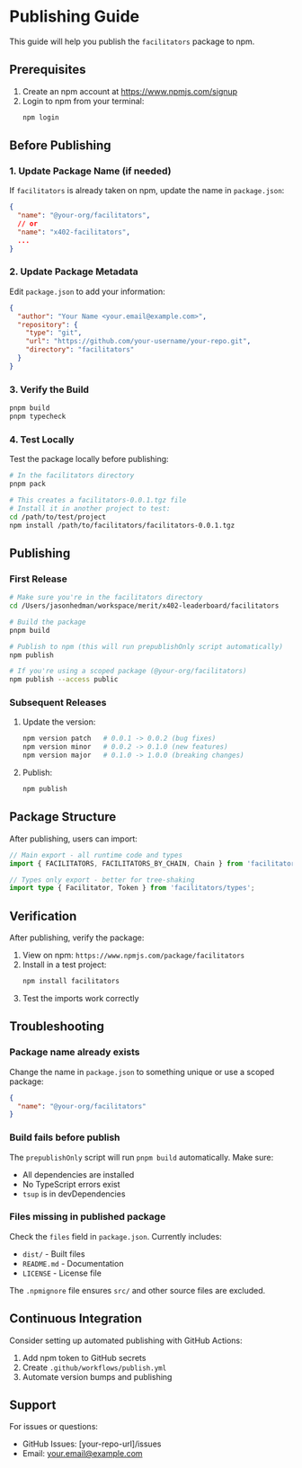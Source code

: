 # Publishing Guide

This guide will help you publish the `facilitators` package to npm.

## Prerequisites

1. Create an npm account at https://www.npmjs.com/signup
2. Login to npm from your terminal:
   ```bash
   npm login
   ```

## Before Publishing

### 1. Update Package Name (if needed)

If `facilitators` is already taken on npm, update the name in `package.json`:

```json
{
  "name": "@your-org/facilitators",
  // or
  "name": "x402-facilitators",
  ...
}
```

### 2. Update Package Metadata

Edit `package.json` to add your information:

```json
{
  "author": "Your Name <your.email@example.com>",
  "repository": {
    "type": "git",
    "url": "https://github.com/your-username/your-repo.git",
    "directory": "facilitators"
  }
}
```

### 3. Verify the Build

```bash
pnpm build
pnpm typecheck
```

### 4. Test Locally

Test the package locally before publishing:

```bash
# In the facilitators directory
pnpm pack

# This creates a facilitators-0.0.1.tgz file
# Install it in another project to test:
cd /path/to/test/project
npm install /path/to/facilitators/facilitators-0.0.1.tgz
```

## Publishing

### First Release

```bash
# Make sure you're in the facilitators directory
cd /Users/jasonhedman/workspace/merit/x402-leaderboard/facilitators

# Build the package
pnpm build

# Publish to npm (this will run prepublishOnly script automatically)
npm publish

# If you're using a scoped package (@your-org/facilitators)
npm publish --access public
```

### Subsequent Releases

1. Update the version:

   ```bash
   npm version patch   # 0.0.1 -> 0.0.2 (bug fixes)
   npm version minor   # 0.0.2 -> 0.1.0 (new features)
   npm version major   # 0.1.0 -> 1.0.0 (breaking changes)
   ```

2. Publish:
   ```bash
   npm publish
   ```

## Package Structure

After publishing, users can import:

```typescript
// Main export - all runtime code and types
import { FACILITATORS, FACILITATORS_BY_CHAIN, Chain } from 'facilitators';

// Types only export - better for tree-shaking
import type { Facilitator, Token } from 'facilitators/types';
```

## Verification

After publishing, verify the package:

1. View on npm: `https://www.npmjs.com/package/facilitators`
2. Install in a test project:
   ```bash
   npm install facilitators
   ```
3. Test the imports work correctly

## Troubleshooting

### Package name already exists

Change the name in `package.json` to something unique or use a scoped package:

```json
{
  "name": "@your-org/facilitators"
}
```

### Build fails before publish

The `prepublishOnly` script will run `pnpm build` automatically. Make sure:

- All dependencies are installed
- No TypeScript errors exist
- `tsup` is in devDependencies

### Files missing in published package

Check the `files` field in `package.json`. Currently includes:

- `dist/` - Built files
- `README.md` - Documentation
- `LICENSE` - License file

The `.npmignore` file ensures `src/` and other source files are excluded.

## Continuous Integration

Consider setting up automated publishing with GitHub Actions:

1. Add npm token to GitHub secrets
2. Create `.github/workflows/publish.yml`
3. Automate version bumps and publishing

## Support

For issues or questions:

- GitHub Issues: [your-repo-url]/issues
- Email: your.email@example.com
